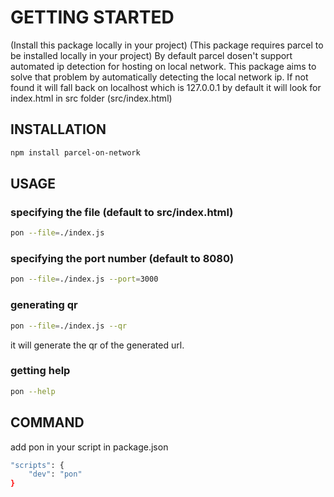 # GETTING STARTED

(Install this package locally in your project)
(This package requires parcel to be installed locally in your project)
By default parcel dosen't support automated ip detection for hosting on local network.
This package aims to solve that problem by automatically detecting the local network ip. If not found it will fall back on localhost which is 127.0.0.1
by default it will look for index.html in src folder (src/index.html)

## INSTALLATION

```sh
npm install parcel-on-network
```

## USAGE

### specifying the file (default to src/index.html)

```sh
pon --file=./index.js
```

### specifying the port number (default to 8080)

```sh
pon --file=./index.js --port=3000
```

### generating qr

```sh
pon --file=./index.js --qr
```

it will generate the qr of the generated url.

### getting help

```sh
pon --help
```

## COMMAND

add pon in your script in package.json

```sh
"scripts": {
    "dev": "pon"
}
```
